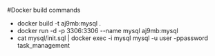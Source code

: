 #Docker build commands
- docker build -t aj9mb:mysql .
- docker run -d -p 3306:3306 --name mysql aj9mb:mysql
- cat mysql/init.sql | docker exec -i mysql mysql -u user -ppassword task_management